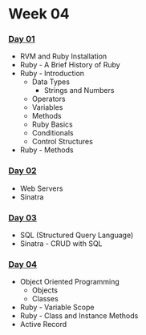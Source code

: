 # Week 04

### ​[Day 01​](day-01.md)

* RVM and Ruby Installation
* Ruby - A Brief History of Ruby
* Ruby - Introduction
  * Data Types
    * Strings and Numbers
  * Operators
  * Variables
  * Methods
  * Ruby Basics
  * Conditionals
  * Control Structures
* Ruby - Methods

### [Day 02](day-02.md)

* Web Servers
* Sinatra

### ​[Day 03](day-03.md)

* SQL \(Structured Query Language\)
* Sinatra - CRUD with SQL

### [Day 04](day-04.md)

* Object Oriented Programming
  * Objects
  * Classes
* Ruby - Variable Scope
* Ruby - Class and Instance Methods
* Active Record

